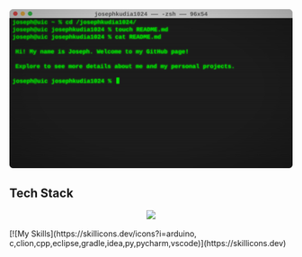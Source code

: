 <img src="https://github.com/josephkudia1024/josephkudia1024/blob/ece4d90678c9e35db07c2f2551b4a5cf8dec824c/assets/header.svg">

## Tech Stack
<p align="center">
  <img src="https://skillicons.dev/icons?i=arduino, c,clion,cpp,eclipse,gradle,idea,py,pycharm,vscode" />
</p>
[![My Skills](https://skillicons.dev/icons?i=arduino, c,clion,cpp,eclipse,gradle,idea,py,pycharm,vscode)](https://skillicons.dev)

